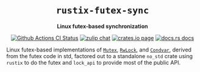<div align="center">
  <h1><code>rustix-futex-sync</code></h1>

  <p>
    <strong>Linux futex-based synchronization</strong>
  </p>

  <p>
    <a href="https://github.com/sunfishcode/rustix-futex-sync/actions?query=workflow%3ACI"><img src="https://github.com/sunfishcode/rustix-futex-sync/workflows/CI/badge.svg" alt="Github Actions CI Status" /></a>
    <a href="https://bytecodealliance.zulipchat.com/#narrow/stream/206238-general"><img src="https://img.shields.io/badge/zulip-join_chat-brightgreen.svg" alt="zulip chat" /></a>
    <a href="https://crates.io/crates/rustix-futex-sync"><img src="https://img.shields.io/crates/v/rustix-futex-sync.svg" alt="crates.io page" /></a>
    <a href="https://docs.rs/rustix-futex-sync"><img src="https://docs.rs/rustix-futex-sync/badge.svg" alt="docs.rs docs" /></a>
  </p>
</div>

Linux futex-based implementations of [`Mutex`], [`RwLock`], and [`Condvar`],
derived from the futex code in std, factored out to a standalone `no_std` crate
using `rustix` to do the futex and `lock_api` to provide most of the public
API.

[`Mutex`]: https://docs.rs/rustix-futex-sync/latest/rustix_futex_sync/type.Mutex.html
[`RwLock`]: https://docs.rs/rustix-futex-sync/latest/rustix_futex_sync/type.RwLock.html
[`Condvar`]: https://docs.rs/rustix-futex-sync/latest/rustix_futex_sync/type.Condvar.html
